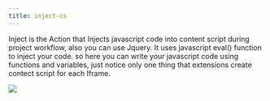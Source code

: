 ```yaml
---
title: inject-cs
---
```


Inject is the Action that Injects javascript code into content script during project workflow, also you can use Jquery. It uses javascript eval() function to inject your code. so here you can write your javascript code using functions and variables, just notice only one thing that extensions create contect script for each Iframe.
 
![](/images/Main_bg1_inject-cs_site.jpg)